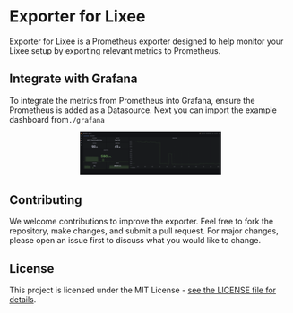 # Exporter for Lixee

Exporter for Lixee is a Prometheus exporter designed to help monitor your Lixee setup by exporting
relevant metrics to Prometheus.

## Integrate with Grafana

To integrate the metrics from Prometheus into Grafana, ensure the Prometheus is added as a Datasource. Next you can import the example dashboard from`./grafana`

<center>
  <img src="./grafana/dashboard.png" alt="Single Sensor" style="width:50%; max-width: 480px; height:auto">
</center>

## Contributing

We welcome contributions to improve the exporter. Feel free to fork the repository, make changes, and submit a pull
request. For major changes, please open an issue first to discuss what you would like to change.

## License

This project is licensed under the MIT License - [see the LICENSE file for details](./LICENSE.md).

